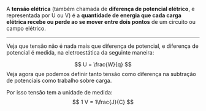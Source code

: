 
A **tensão elétrica** (também chamada de **diferença de potencial elétrico**, e representada por U ou V) é a **quantidade de energia que cada carga elétrica recebe ou perde ao se mover entre dois pontos** de um circuito ou campo elétrico.

---


Veja que tensão não é nada mais que diferença de potencial, e diferença de potencial é medida, na eletroestática da seguinte maneira:

$$
U = \frac{W}{q}
$$
Veja agora que podemos definir tanto tensão como diferença na subtração de potenciais como trabalho sobre carga.

Por isso tensão tem a unidade de medida:
$$
1 V = 1\frac{J}{C}
$$

